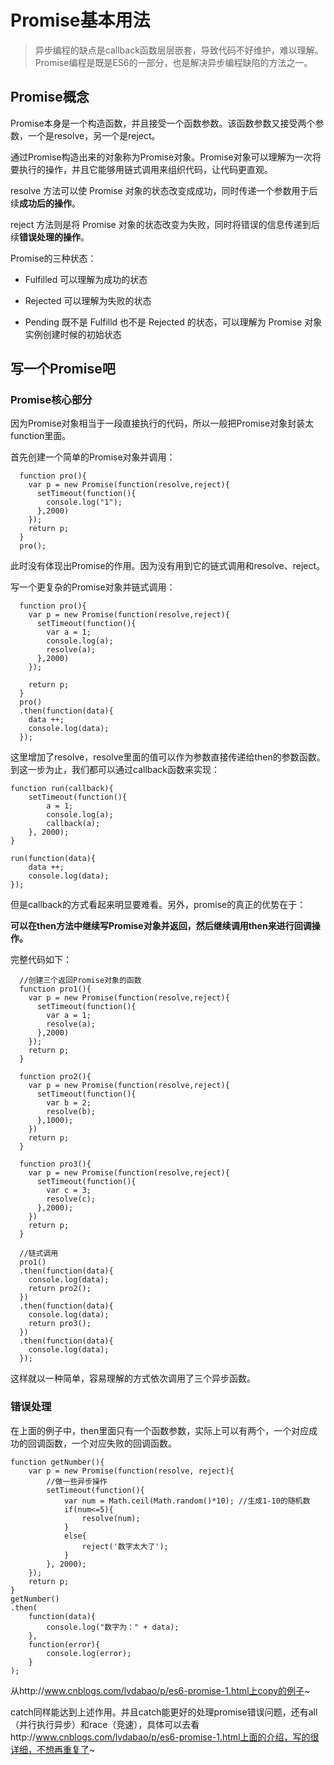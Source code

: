 # Promise基本用法
> 异步编程的缺点是callback函数层层嵌套，导致代码不好维护，难以理解。Promise编程是既是ES6的一部分，也是解决异步编程缺陷的方法之一。

## Promise概念
Promise本身是一个构造函数，并且接受一个函数参数。该函数参数又接受两个参数，一个是resolve，另一个是reject。

通过Promise构造出来的对象称为Promise对象。Promise对象可以理解为一次将要执行的操作，并且它能够用链式调用来组织代码，让代码更直观。

resolve 方法可以使 Promise 对象的状态改变成成功，同时传递一个参数用于后续**成功后的操作**。

reject 方法则是将 Promise 对象的状态改变为失败，同时将错误的信息传递到后续**错误处理的操作**。

Promise的三种状态：

* Fulfilled 可以理解为成功的状态

* Rejected 可以理解为失败的状态

* Pending 既不是 Fulfilld 也不是 Rejected 的状态，可以理解为 Promise 对象实例创建时候的初始状态


## 写一个Promise吧
### Promise核心部分
因为Promise对象相当于一段直接执行的代码，所以一般把Promise对象封装太function里面。

首先创建一个简单的Promise对象并调用：

	  function pro(){
	    var p = new Promise(function(resolve,reject){
	      setTimeout(function(){
	        console.log("1");
	      },2000)
	    });
	    return p;
	  }
	  pro();

此时没有体现出Promise的作用。因为没有用到它的链式调用和resolve、reject。

写一个更复杂的Promise对象并链式调用：

	  function pro(){
	    var p = new Promise(function(resolve,reject){
	      setTimeout(function(){
	        var a = 1;
	        console.log(a);
	        resolve(a);
	      },2000)
	    });
	
	    return p;
	  }
	  pro()
	  .then(function(data){
	    data ++;
	    console.log(data);
	  });

这里增加了resolve，resolve里面的值可以作为参数直接传递给then的参数函数。到这一步为止，我们都可以通过callback函数来实现：

	function run(callback){
	    setTimeout(function(){
			a = 1;
	        console.log(a);
	        callback(a);
	    }, 2000);
	}
	
	run(function(data){
		data ++;
	    console.log(data);
	});

但是callback的方式看起来明显要难看。另外，promise的真正的优势在于：

**可以在then方法中继续写Promise对象并返回，然后继续调用then来进行回调操作。**

完整代码如下：

	  //创建三个返回Promise对象的函数
	  function pro1(){
	    var p = new Promise(function(resolve,reject){
	      setTimeout(function(){
	        var a = 1;
	        resolve(a);
	      },2000)
	    });
	    return p;
	  }
	
	  function pro2(){
	    var p = new Promise(function(resolve,reject){
	      setTimeout(function(){
	        var b = 2;
	        resolve(b);
	      },1000);
	    })
	    return p;
	  }
	
	  function pro3(){
	    var p = new Promise(function(resolve,reject){
	      setTimeout(function(){
	        var c = 3;
	        resolve(c);
	      },2000);
	    })
	    return p;
	  }
	
	  //链式调用
	  pro1()
	  .then(function(data){
	    console.log(data);
	    return pro2();
	  })
	  .then(function(data){
	    console.log(data);
	    return pro3();
	  })
	  .then(function(data){
	    console.log(data);
	  });

这样就以一种简单，容易理解的方式依次调用了三个异步函数。

### 错误处理
在上面的例子中，then里面只有一个函数参数，实际上可以有两个，一个对应成功的回调函数，一个对应失败的回调函数。

	function getNumber(){
	    var p = new Promise(function(resolve, reject){
	        //做一些异步操作
	        setTimeout(function(){
	            var num = Math.ceil(Math.random()*10); //生成1-10的随机数
	            if(num<=5){
	                resolve(num);
	            }
	            else{
	                reject('数字太大了');
	            }
	        }, 2000);
	    });
	    return p;            
	}
	getNumber()
	.then(
	    function(data){
	        console.log("数字为：" + data);
	    }, 
	    function(error){
	        console.log(error);
	    }
	);

从http://www.cnblogs.com/lvdabao/p/es6-promise-1.html上copy的例子~

catch同样能达到上述作用。并且catch能更好的处理promise错误问题，还有all（并行执行异步）和race（竞速），具体可以去看http://www.cnblogs.com/lvdabao/p/es6-promise-1.html上面的介绍，写的很详细，不想再重复了~

